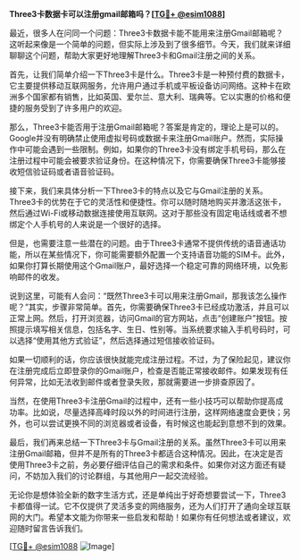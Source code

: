 **Three3卡数据卡可以注册gmail邮箱吗？[[TG💪+ @esim1088](https://t.me/s/esim1088)]**

最近，很多人在问同一个问题：Three3卡数据卡能不能用来注册Gmail邮箱呢？这听起来像是一个简单的问题，但实际上涉及到了很多细节。今天，我们就来详细聊聊这个问题，帮助大家更好地理解Three3卡和Gmail注册之间的关系。

首先，让我们简单介绍一下Three3卡是什么。Three3卡是一种预付费的数据卡，它主要提供移动互联网服务，允许用户通过手机或平板设备访问网络。这种卡在欧洲多个国家都有销售，比如英国、爱尔兰、意大利、瑞典等。它以实惠的价格和便捷的服务受到了许多用户的欢迎。

那么，Three3卡能否用于注册Gmail邮箱呢？答案是肯定的，理论上是可以的。Google并没有明确禁止使用虚拟号码或数据卡来注册Gmail账户。然而，实际操作中可能会遇到一些限制。例如，如果你的Three3卡没有绑定手机号码，那么在注册过程中可能会被要求验证身份。在这种情况下，你需要确保Three3卡能够接收短信验证码或者语音验证码。

接下来，我们来具体分析一下Three3卡的特点以及它与Gmail注册的关系。Three3卡的优势在于它的灵活性和便捷性。你可以随时随地购买并激活这张卡，然后通过Wi-Fi或移动数据连接使用互联网。这对于那些没有固定电话线或者不想绑定个人手机号的人来说是一个很好的选择。

但是，也需要注意一些潜在的问题。由于Three3卡通常不提供传统的语音通话功能，所以在某些情况下，你可能需要额外配置一个支持语音功能的SIM卡。此外，如果你打算长期使用这个Gmail账户，最好选择一个稳定可靠的网络环境，以免影响邮件的收发。

说到这里，可能有人会问：“既然Three3卡可以用来注册Gmail，那我该怎么操作呢？”其实，步骤非常简单。首先，你需要确保Three3卡已经成功激活，并且可以正常上网。然后，打开浏览器，访问Gmail的官方网站，点击“创建账户”按钮。按照提示填写相关信息，包括名字、生日、性别等。当系统要求输入手机号码时，可以选择“使用其他方式验证”，然后选择通过短信接收验证码。

如果一切顺利的话，你应该很快就能完成注册过程。不过，为了保险起见，建议你在注册完成后立即登录你的Gmail账户，检查是否能正常接收邮件。如果发现有任何异常，比如无法收到邮件或者登录失败，那就需要进一步排查原因了。

当然，在使用Three3卡注册Gmail的过程中，还有一些小技巧可以帮助你提高成功率。比如说，尽量选择高峰时段以外的时间进行注册，这样网络速度会更快；另外，也可以尝试更换不同的浏览器或者设备，有时候这也能起到意想不到的效果。

最后，我们再来总结一下Three3卡与Gmail注册的关系。虽然Three3卡可以用来注册Gmail邮箱，但并不是所有的Three3卡都适合这种情况。因此，在决定是否使用Three3卡之前，务必要仔细评估自己的需求和条件。如果你对这方面还有疑问，不妨加入我们的讨论群组，与其他用户一起交流经验。

无论你是想体验全新的数字生活方式，还是单纯出于好奇想要尝试一下，Three3卡都值得一试。它不仅提供了灵活多变的网络服务，还为人们打开了通向全球互联网的大门。希望本文能为你带来一些启发和帮助！如果你有任何想法或者建议，欢迎随时留言告诉我们。

[[TG💪+ @esim1088](https://t.me/s/esim1088) ![Image](https://i.postimg.cc/4NQfJmqS/Snipaste-2025-05-13-00-14-12.png)]
